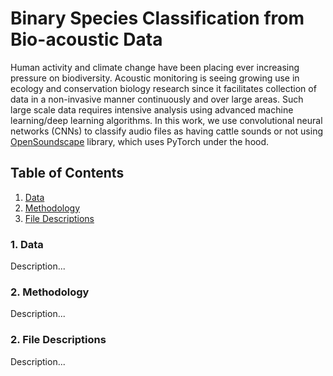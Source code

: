# Binary Species Classification from Bio-acoustic Data

Human activity and climate change have been placing ever increasing pressure on biodiversity. Acoustic monitoring is seeing growing use in ecology and conservation biology research since it facilitates collection of data in a non-invasive manner continuously and over large areas. Such large scale data requires intensive analysis using advanced machine learning/deep learning algorithms. In this work, we use convolutional neural networks (CNNs) to classify audio files as having cattle sounds or not using [OpenSoundscape](https://github.com/kitzeslab/opensoundscape) library, which uses PyTorch under the hood.

## Table of Contents

1. [ Data ](#data)
2. [ Methodology ](#meth)
3. [File Descriptions ](#files)

<a name="data"></a>
### 1. Data

Description...

<a name="meth"></a>
### 2. Methodology

Description...

<a name="files"></a>
### 2. File Descriptions

Description...
